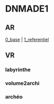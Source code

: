 # DNMADE1

## AR
[0_base](https://eminet666.github.io/ensaama/2021/dnmade1/AR/0_base.html) |
[1_referentiel](https://eminet666.github.io/ensaama/2021/dnmade1/AR/1_referentiel.html)



## VR
### labyrinthe
### volume2archi
### archéo
